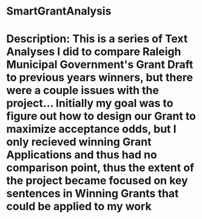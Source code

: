 # SmartGrantAnalysis 
# Description: This is a series of Text Analyses I did to compare Raleigh Municipal Government's Grant Draft to previous years winners, but there were a couple issues with the project... Initially my goal was to figure out how to design our Grant to maximize acceptance odds, but I only recieved winning Grant Applications and thus had no comparison point, thus the extent of the project became focused on key sentences in Winning Grants that could be applied to my work
